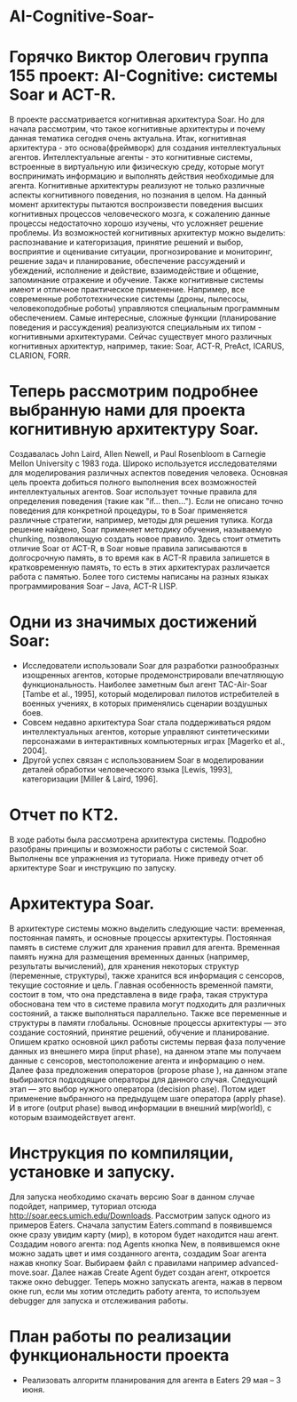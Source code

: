 # AI-Cognitive-Soar-
# Горячко Виктор Олегович группа 155 проект: AI-Cognitive: системы Soar и ACT-R.
В проекте рассматривается когнитивная архитектура Soar. Но для начала рассмотрим, что такое когнитивные архитектуры и почему данная тематика сегодня очень актуальна. Итак, когнитивная архитектура - это основа(фреймворк) для создания интеллектуальных агентов. Интеллектуальные агенты - это когнитивные системы, встроенные в виртуальную или физическую среду, которые могут воспринимать информацию и выполнять действия необходимые для агента. Когнитивные архитектуры реализуют не только различные аспекты когнитивного поведения, но познания в целом. На данный момент архитектуры пытаются воспроизвести поведения высших когнитивных процессов человеческого мозга, к сожалению данные процессы недостаточно хорошо изучены, что усложняет решение проблемы. Из возможностей когнитивных архитектур можно выделить: распознавание и категоризация, принятие решений и выбор, восприятие и оценивание ситуации, прогнозирование и мониторинг, решение задач и планирование, обеспечение рассуждений и убеждений, исполнение и действие, взаимодействие и общение, запоминание отражение и обучение. Также когнитивные системы имеют и отличное практическое применение. Например, все современные робототехнические системы (дроны, пылесосы, человекоподобные роботы) управляются специальным программным обеспечением. Самые интересные, сложные функции (планирование поведения и рассуждения) реализуются специальным их типом - когнитивными архитектурами. Сейчас существует много различных когнитивных архитектур, например, такие: Soar, ACT-R, PreAct, ICARUS, CLARION, FORR.
# Теперь рассмотрим подробнее выбранную нами для проекта когнитивную архитектуру Soar.
Создавалась John Laird, Allen Newell, и Paul Rosenbloom в Carnegie Mellon University с 1983 года. Широко используется исследователями для моделирования различных аспектов поведения человека. Основная цель проекта добиться полного выполнения всех возможностей интеллектуальных агентов. Soar использует точные правила для определения поведения (такие как "if... then..."). Если не описано точно поведения для конкретной процедуры, то в Soar применяется различные стратегии, например, методы для решения тупика. Когда решение найдено, Soar применяет методику обучения, называемую chunking, позволяющую создать новое правило. Здесь стоит отметить отличие Soar от ACT-R, в Soar новые правила записываются в долгосрочную память, в то время как в ACT-R правила запишется в кратковременную память, то есть в этих архитектурах различается работа с памятью. Более того системы написаны на разных языках программирования Soar – Java, ACT-R LISP. 
# Одни из значимых достижений Soar:
* Исследователи использовали Soar для разработки разнообразных изощренных агентов, которые продемонстрировали впечатляющую функциональность. Наиболее заметным был агент TAC-Air-Soar [Tambe et al., 1995], который моделировал пилотов истребителей в военных учениях, в которых применялись сценарии воздушных боев. 
* Совсем недавно архитектура Soar стала поддерживаться рядом интеллектуальных агентов, которые управляют синтетическими персонажами в интерактивных компьютерных играх [Magerko et al., 2004].
* Другой успех связан с использованием Soar в моделировании деталей обработки человеческого языка [Lewis, 1993], категоризации [Miller & Laird, 1996].
# Отчет по КТ2.
 В ходе работы была рассмотрена архитектура системы. Подробно разобраны принципы и возможности работы с системой Soar. Выполнены все упражнения из туториала. Ниже приведу отчет об архитектуре Soar и инструкцию по запуску.
 # Архитектура Soar.
В архитектуре системы можно выделить следующие части: временная, постоянная память, и основные процессы архитектуры. Постоянная память в системе служит для хранения правил для агента. Временная память нужна для размещения временных данных (например, результаты вычислений), для хранения некоторых структур (переменные, структуры), также хранится вся информация с сенсоров, текущие состояние и цель. Главная особенность временной памяти, состоит в том, что она представлена в виде графа, такая структура обоснована тем что в системе правила могут подходить для различных состояний, а также выполняться параллельно. Также все переменные и структуры в памяти глобальны. Основные процессы архитектуры — это создание состояний, принятие решений, обучение и планирование. Опишем кратко основной цикл работы системы первая фаза получение данных из внешнего мира (input phase), на данном этапе мы получаем данные с сенсоров, местоположение агента и информацию о нем. Далее фаза предложения операторов (propose phase ), на данном этапе выбираются подходящие операторы для данного случая. Следующий этап — это выбор нужного оператора (decision phase). Потом идет применение выбранного на предыдущем шаге оператора (apply phase). И в итоге (output phase) вывод информации в внешний мир(world), с которым взаимодействует агент.
# Инструкция по компиляции, установке и запуску.
Для запуска необходимо скачать версию Soar в данном случае подойдет, например, туториал отсюда http://soar.eecs.umich.edu/Downloads. Рассмотрим запуск одного из примеров Eaters. Сначала запустим Eaters.command в появившемся окне сразу увидим карту (мир), в котором будет находится наш агент. Создадим нового агента: под Agents кнопка New, в появившемся окне можно задать цвет и имя созданного агента, создадим Soar агента нажав кнопку Soar. Выбираем файл с правилами например advanced-move.soar. Далее нажав Create Agent будет создан агент, откроется также окно debugger. Теперь можно запускать агента, нажав в первом окне run, если мы хотим отследить работу агента, то используем debugger для запуска и отслеживания работы.
# План работы по реализации функциональности проекта
* Реализовать алгоритм планирования для агента в Eaters 29 мая – 3 июня.
